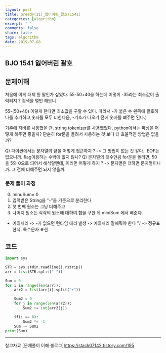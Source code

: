```yaml
---
layout: post
title: Greedy(11)_잃어버린_괄호(1541)
categories: [algorithm]
excerpt: ' '
comments: false
share: false
tags: algorithm
date: 2019-07-08
---
```


## BJO 1541 잃어버린 괄호

## 문제이해

처음에 이게 대체 뭔 말인가 싶었다.
55-50+40을 하는데 어떻게 -35라는 최소값이 출력되지 ?
검색을 몇번 해보니

55-(50+40) 이렇게 한다면
최소값을 구할 수 있다.
따라서 -가 붙은 수 왼쪽에 괄호하나를 추가하고,숫자를 모두 더한다음, -기호가 나오기 전에 숫자를 뺴주면 된다.)

기존에 자바를 사용했을 땐, string tokenizer를 사용했었다. python에서는 파싱을 어떻게 해주면 좋을까?
단순히 for문을 돌려서 사용하는 것 보다 더 효율적인 방법은 없을까?

Q) 파이썬에서는 문자열의 끝을 어떻게 접근하지 ? -> 그 방법이 없는 것 같다.. EOF는 없으니까. flag이용하는 수밖에 없지 않나?
Q) 문자열의 갯수만큼 for문을 돌리면, 50을 5와 0으로 띄어서 해석할텐데, 이러면 어떻게 하지 ?
-> 문자열은 더하면 문자열이니까. 그 전에 더해주면 되지 않을까.

### 문제 풀이 과정

0. minuSum= 0
1. 입력받은 String을 "-"을 기준으로 분리한다
1. 첫 번째 원소는 그냥 더해주고
1. 나머지 원소는 각각의 원소에 대하여 합을 구한 뒤 miniSum 에서 빼준다.

- 예외처리 -> -가 없으면 런타임 에러 발생
  -> 예외처리 잘해줘야 한다
  '\\' -> 정규표현식. 특수문자 표현

## 코드

```python
import sys

STR = sys.stdin.readline().rstrip()
arr = list(STR.split("-"))

Sum = 0
for i in range(len(arr)):
    arr2 = list(arr[i].split("+"))

    Sum2 = 0
    for j in range(len(arr2)):
        Sum2 += int(arr2[j])

    if(i == 0):
        Sum2 *= -1
    Sum -= Sum2
print(Sum)

```

---

참고자료
[문제풀이 이해 블로그]<https://stack07142.tistory.com/195>
